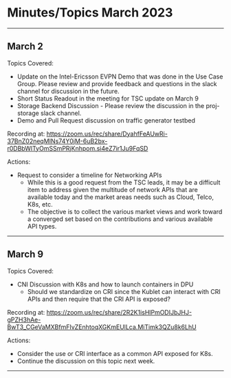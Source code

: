 # Minutes/Topics March 2023

---

## March 2

Topics Covered:

- Update on the Intel-Ericsson EVPN Demo that was done in the Use Case Group.  Please review and provide feedback and questions in the slack channel for discussion in the future.
- Short Status Readout in the meeting for TSC update on March 9
- Storage Backend Discussion - Please review the discussion in the proj-storage slack channel.
- Demo and Pull Request discussion on traffic generator testbed

Recording at: <https://zoom.us/rec/share/DyahfFeAUwRi-37BnZ02neqMINs74Y0jM-6uB2bx-r0DBbWlTyOmSSmPRjKnhpom.si4eZ7ir1Ju9FqSD>

Actions:

- Request to consider a timeline for Networking APIs
  - While this is a good request from the TSC leads, it may be a difficult item to address given the multitude of network APIs that are available today and the market areas needs such as Cloud, Telco, K8s, etc.
  - The objective is to collect the various market views and work toward a converged set based on the contributions and various available API types.

---

## March 9

Topics Covered:

- CNI Discussion with K8s and how to launch containers in DPU
  - Should we standardize on CRI since the Kublet can interact with CRI APIs and then require that the CRI API is exposed?

Recording at: <https://zoom.us/rec/share/2R2K1isHlPmODIJbJHJ-gPZH3hAe-BwT3_CGeVaMXBfmFIvZEnhtoqXGKmEUlLca.MiTimk3QZu8k6LhU>

Actions:

- Consider the use or CRI interface as a common API exposed for K8s.
- Continue the discussion on this topic next week.

---
